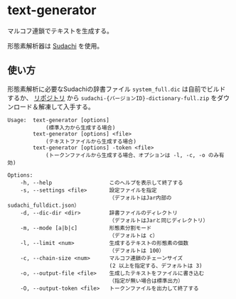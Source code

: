 # text-generator

マルコフ連鎖でテキストを生成する。

形態素解析器は [Sudachi](https://github.com/WorksApplications/Sudachi) を使用。

## 使い方

形態素解析に必要なSudachiの辞書ファイル `system_full.dic` は自前でビルドするか、
[リポジトリ](https://oss.sonatype.org/content/repositories/snapshots/com/worksap/nlp/sudachi/0.1.1-SNAPSHOT/) から
`sudachi-{バージョンID}-dictionary-full.zip` をダウンロード＆解凍して入手する。

```text 
Usage:  text-generator [options]
            (標準入力から生成する場合)
        text-generator [options] <file>
            (テキストファイルから生成する場合)
        text-generator [options] -token <file>
            (トークンファイルから生成する場合、オプションは -l, -c, -o のみ有効)

Options:
    -h, --help                  このヘルプを表示して終了する
    -s, --settings <file>       設定ファイルを指定
                                （デフォルトはJar内部の sudachi_fulldict.json）
    -d, --dic-dir <dir>         辞書ファイルのディレクトリ
                                （デフォルトはJarと同じディレクトリ）
    -m, --mode [a|b|c]          形態素分割モード
                                （デフォルトは c）
    -l, --limit <num>           生成するテキストの形態素の個数
                                （デフォルトは 100）
    -c, --chain-size <num>      マルコフ連鎖のチェーンサイズ
                                (2 以上を指定する、デフォルトは 3)
    -o, --output-file <file>    生成したテキストをファイルに書き込む
                                （指定が無い場合は標準出力）
    -O, --output-token <file>   トークンファイルを出力して終了する
```
